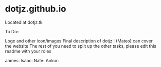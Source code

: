 dotjz.github.io
===============
Located at dotjz.tk

To Do::

Logo and other icon/images
Final description of dotjz
I (Mateo) can cover the website
The rest of you need to split up the other tasks, please edit this readme with your roles

James:
Isaac:
Nate:
Ankur: